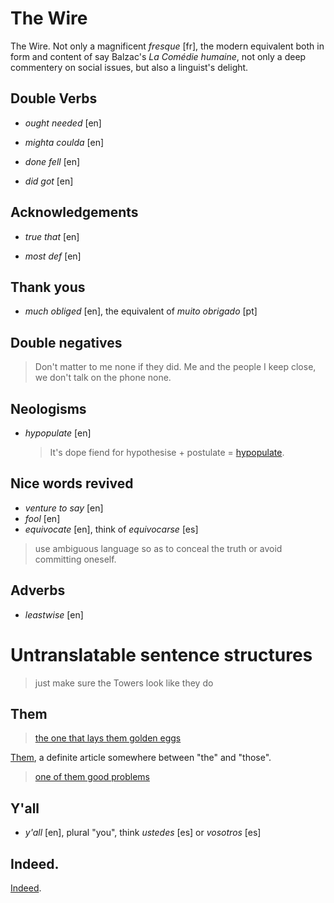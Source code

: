 The Wire
====

The Wire. Not only a magnificent *fresque* [fr], the modern equivalent both in form and content of say Balzac's *La Comédie humaine*, not only a deep commentery on social issues, but also a linguist's delight.

## Double Verbs

* *ought needed* [en]

* *mighta coulda* [en]

* *done fell* [en]

* *did got* [en]

## Acknowledgements

* *true that* [en]

* *most def* [en]

## Thank yous

* *much obliged* [en], the equivalent of *muito obrigado* [pt]

## Double negatives

>Don't matter to me none if they did. Me and the people I keep close, we don't talk on the phone none.

## Neologisms

* *hypopulate* [en]
	>It's dope fiend for hypothesise + postulate = [hypopulate](http://www.ign.com/boards/threads/what-the-fuck-does-hypopulate-mean.453318029/).

## Nice words revived

* *venture to say* [en]
* *fool* [en]
* *equivocate* [en], think of  *equivocarse* [es]

>use ambiguous language so as to conceal the truth or avoid committing oneself.

## Adverbs

* *leastwise* [en]

# Untranslatable sentence structures

>just make sure the Towers look like they do

## Them

>[the one that lays them golden eggs](https://www.youtube.com/watch?v=70eU840lc38#t=12)

[Them](http://www.urbandictionary.com/define.php?term=them), a definite article somewhere between "the" and "those".

>[one of them good problems](https://www.youtube.com/watch?v=90cwlneRjPQ#t=30)

## Y'all

* *y'all* [en], plural "you", think *ustedes* [es] or *vosotros* [es]

## Indeed.

[Indeed](https://www.youtube.com/watch?v=zX9RVI0vaDs).
